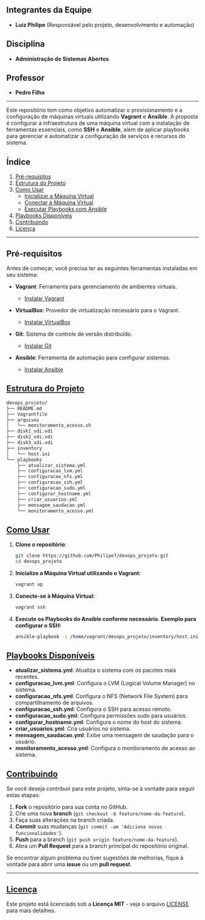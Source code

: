 ## Integrantes da Equipe

- **Luiz Philipe** (Responsável pelo projeto, desenvolvimento e automação)
  
## Disciplina

- **Administração de Sistemas Abertos**

## Professor

- **Pedro Filho**
---
Este repositório tem como objetivo automatizar o provisionamento e a configuração de máquinas virtuais utilizando **Vagrant** e **Ansible**. A proposta é configurar a infraestrutura de uma máquina virtual com a instalação de ferramentas essenciais, como **SSH** e **Ansible**, além de aplicar playbooks para gerenciar e automatizar a configuração de serviços e recursos do sistema.


## Índice

1. [Pré-requisitos](#pré-requisitos)
2. [Estrutura do Projeto](#estrutura-do-projeto)
3. [Como Usar](#como-usar)
   - [Inicializar a Máquina Virtual](#inicializar-a-máquina-virtual)
   - [Conectar à Máquina Virtual](#conectar-a-maquina-virtual)
   - [Executar Playbooks com Ansible](#executar-playbooks-com-ansible)
4. [Playbooks Disponíveis](#playbooks)
5. [Contribuindo](#contribuindo)
6. [Licença](#licença)

---

## Pré-requisitos

Antes de começar, você precisa ter as seguintes ferramentas instaladas em seu sistema:

- **Vagrant**: Ferramenta para gerenciamento de ambientes virtuais.
  - [Instalar Vagrant](https://www.vagrantup.com/docs/installation)
  
- **VirtualBox**: Provedor de virtualização necessário para o Vagrant.
  - [Instalar VirtualBox](https://www.virtualbox.org/wiki/Downloads)

- **Git**: Sistema de controle de versão distribuído.
  - [Instalar Git](https://git-scm.com/book/en/v2/Getting-Started-Installing-Git)

- **Ansible**: Ferramenta de automação para configurar sistemas.
  - [Instalar Ansible](https://docs.ansible.com/ansible/latest/installation_guide/index.html)

## [Estrutura do Projeto](#estrutura-do-projeto)

   ```bash
   devops_projeto/
   ├── README.md
   ├── Vagrantfile
   ├── arquivos
   │   └── monitoramento_acesso.sh
   ├── disk1_vdi.vdi
   ├── disk2_vdi.vdi
   ├── disk3_vdi.vdi
   ├── inventory
   │   └── host.ini
   └── playbooks
       ├── atualizar_sistema.yml
       ├── configuracao_lvm.yml
       ├── configuracao_nfs.yml
       ├── configuracao_ssh.yml
       ├── configuracao_sudo.yml
       ├── configurar_hostname.yml
       ├── criar_usuarios.yml
       ├── mensagem_saudacao.yml
       └── monitoramento_acesso.yml
 ```

## [Como Usar](#como-usar)
1. **Clone o repositório**:
   ```bash
   git clone https://github.com/Philipe7/devops_projeto.git
   cd devops_projeto
   
2. **Inicialize a Máquina Virtual utilizando o Vagrant:** 
   ```bash
   vagrant up

4. **Conecte-se à Máquina Virtual:**
   ```bash
   vagrant ssh

6. **Execute os Playbooks do Ansible conforme necessário. Exemplo para configurar o SSH:**
   ```bash
   ansible-playbook -i /home/vagrant/devops_projeto/inventory/host.ini /home/vagrant/devops_projeto/playbooks/configuracao_ssh.yml

## [Playbooks Disponíveis](#playbooks)

- **atualizar_sistema.yml**: Atualiza o sistema com os pacotes mais recentes.
- **configuracao_lvm.yml**: Configura o LVM (Logical Volume Manager) no sistema.
- **configuracao_nfs.yml**: Configura o NFS (Network File System) para compartilhamento de arquivos.
- **configuracao_ssh.yml**: Configura o SSH para acesso remoto.
- **configuracao_sudo.yml**: Configura permissões sudo para usuários.
- **configurar_hostname.yml**: Configura o nome do host do sistema.
- **criar_usuarios.yml**: Cria usuários no sistema.
- **mensagem_saudacao.yml**: Exibe uma mensagem de saudação para o usuário.
- **monitoramento_acesso.yml**: Configura o monitoramento de acesso ao sistema.

## [Contribuindo](#contribuindo)

Se você deseja contribuir para este projeto, sinta-se à vontade para seguir estas etapas:

1. **Fork** o repositório para sua conta no GitHub.
2. Crie uma nova **branch** (`git checkout -b feature/nome-da-feature`).
3. Faça suas alterações na branch criada.
4. **Commit** suas mudanças (`git commit -am 'Adiciona novas funcionalidades'`).
5. **Push** para a branch (`git push origin feature/nome-da-feature`).
6. Abra um **Pull Request** para a branch principal do repositório original.

Se encontrar algum problema ou tiver sugestões de melhorias, fique à vontade para abrir uma **issue** ou um **pull request**.

---

## [Licença](#licença)

Este projeto está licenciado sob a **Licença MIT** - veja o arquivo [LICENSE](LICENSE) para mais detalhes.



